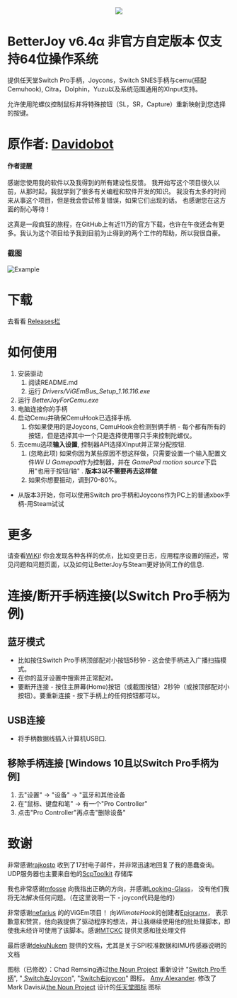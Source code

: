 <div align=center><img src="https://oscimg.oschina.net/oscnet/up-1xhr7zmon7atri87vn4j7fcouoltlpvh"/></div>

# BetterJoy v6.4α 非官方自定版本 仅支持64位操作系统

提供任天堂Switch Pro手柄，Joycons，Switch SNES手柄与cemu(搭配Cemuhook), Citra，Dolphin，Yuzu以及系统范围通用的XInput支持。

允许使用陀螺仪控制鼠标并将特殊按钮（SL，SR，Capture）重新映射到您选择的按键。

# 原作者: [Davidobot](https://github.com/Davidobot)

#### 作者提醒
感谢您使用我的软件以及我得到的所有建设性反馈。 我开始写这个项目很久以前，从那时起，我就学到了很多有关编程和软件开发的知识。 我没有太多的时间来从事这个项目，但是我会尝试修复错误，如果它们出现的话。 也感谢您在这方面的耐心等待！

这真是一段疯狂的旅程，在GitHub上有近11万的官方下载，也许在午夜还会有更多。我认为这个项目给予我到目前为止得到的两个工作的帮助，所以我很自豪。

### 截图
![Example](https://wx3.sinaimg.cn/mw690/006advZlly1gjbxvhzcqlj30m10ou4am.jpg)

# 下载
去看看 [Releases栏](https://github.com/xiyanxy/BetterJoy_CHS/releases/)

# 如何使用
1. 安装驱动
    1. 阅读README.md
    1. 运行 *Drivers/ViGEmBus_Setup_1.16.116.exe*
2. 运行 *BetterJoyForCemu.exe*
3. 电脑连接你的手柄
4. 启动Cemu并确保CemuHook已选择手柄.
    1. 你如果使用的是Joycons, CemuHook会检测到俩手柄 - 每个都有所有的按钮，但是选择其中一个只是选择使用哪只手来控制陀螺仪。
5. 去cemu选项**输入设置**, 控制器API选择XInput并正常分配按钮.
    1. (忽略此项) 如果你因为某些原因不想这样做，只需要设置一个输入配置文件*Wii U Gamepad*作为控制器，并在 *GamePad motion source*下启用"也用于按钮/轴" . **版本3以不需要再去这样做**
    2. 如果你想要振动，调到70-80%。

* 从版本3开始，你可以使用Switch pro手柄和Joycons作为PC上的普通xbox手柄-用Steam试试

# 更多
请查看[WiKi](https://github.com/xiyanxy/BetterJoy_CHS/wiki)! 你会发现各种各样的优点，比如变更日志，应用程序设置的描述，常见问题和问题页面，以及如何让BetterJoy与Steam更好协同工作的信息.

# 连接/断开手柄连接(以Switch Pro手柄为例)
## 蓝牙模式
 * 比如按住Switch Pro手柄顶部配对小按钮5秒钟 - 这会使手柄进入广播扫描模式。
 * 在你的蓝牙设置中搜索并正常配对。
 * 要断开连接 - 按住主屏幕(Home)按钮（或截图按钮）2秒钟（或按顶部配对小按钮）。要重新连接 - 按下手柄上的任何按钮都可以。

## USB连接
 * 将手柄数据线插入计算机USB口.

## 移除手柄连接 \[Windows 10且以Switch Pro手柄为例]
1. 去"设置" -> "设备" -> "蓝牙和其他设备
2. 在"鼠标、键盘和笔" -> 有一个"Pro Controller"
3. 点击"Pro Controller"再点击"删除设备"

# 致谢
非常感谢[rajkosto](https://github.com/rajkosto/) 收到了17封电子邮件，并非常迅速地回复了我的愚蠢查询。UDP服务器也主要来自他的[ScpToolkit](https://github.com/rajkosto/ScpToolkit) 存储库

我也非常感谢[mfosse](https://github.com/mfosse/JoyCon-Driver) 向我指出正确的方向，并感谢[Looking-Glass](https://github.com/Looking-Glass/JoyconLib)， 没有他们我将无法解决任何问题。（在这里说明一下 - joycon代码是他的）

非常感谢[nefarius](https://github.com/ViGEm/ViGEmBus) 的的ViGEm项目！ 向*WiimoteHook*的创建者[Epigramx](https://github.com/epigramx)， 表示歉意和赞赏，他向我提供了驱动程序的想法，并让我继续使用他的批处理脚本，即使我未经许可使用了该脚本。感谢[MTCKC](https://github.com/MTCKC/ProconXInput) 提供灵感和批处理文件

最后感谢[dekuNukem](https://github.com/dekuNukem/Nintendo_Switch_Reverse_Engineering) 提供的文档，尤其是关于SPI校准数据和IMU传感器说明的文档

图标（已修改）：Chad Remsing通过[the Noun Project](http://thenounproject.com/) 重新设计 "[Switch Pro手柄](https://thenounproject.com/term/nintendo-switch/930119/)", "[
Switch左Joycon](https://thenounproject.com/remsing/uploads/?i=930115)", "[Switch右joycon](https://thenounproject.com/remsing/uploads/?i=930121)" 图标。 [Amy Alexander](https://www.linkedin.com/in/-amy-alexander/). 修改了Mark Davis从[the Noun Project](http://thenounproject.com/) 设计的[任天堂图标](https://thenounproject.com/themizarkshow/collection/vectogram/?i=193592)  图标
